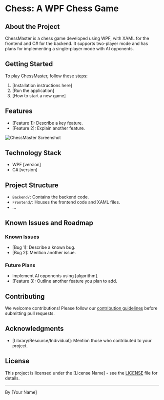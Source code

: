 # Chess: A WPF Chess Game

## About the Project
ChessMaster is a chess game developed using WPF, with XAML for the frontend and C# for the backend. It supports two-player mode and has plans for implementing a single-player mode with AI opponents.

## Getting Started
To play ChessMaster, follow these steps:
1. [Installation instructions here]
2. [Run the application]
3. [How to start a new game]

## Features
- [Feature 1]: Describe a key feature.
- [Feature 2]: Explain another feature.

![ChessMaster Screenshot](link-to-screenshot.png)

## Technology Stack
- WPF [version]
- C# [version]

## Project Structure
- `Backend/`: Contains the backend code.
- `Frontend/`: Houses the frontend code and XAML files.
- ...

## Known Issues and Roadmap
### Known Issues
- [Bug 1]: Describe a known bug.
- [Bug 2]: Mention another issue.

### Future Plans
- Implement AI opponents using [algorithm].
- [Feature 3]: Outline another feature you plan to add.

## Contributing
We welcome contributions! Please follow our [contribution guidelines](CONTRIBUTING.md) before submitting pull requests.

## Acknowledgments
- [Library/Resource/Individual]: Mention those who contributed to your project.

## License
This project is licensed under the [License Name] - see the [LICENSE](LICENSE) file for details.

---
By [Your Name]
